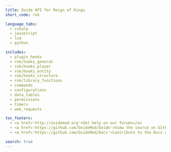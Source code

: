 ```yaml
---
title: Oxide API for Reign of Kings
short_code: rok

language_tabs:
  - csharp
  - javascript
  - lua
  - python

includes:
  - plugin_hooks
  - rok/hooks_general
  - rok/hooks_player
  - rok/hooks_entity
  - rok/hooks_structure
  - rok/library_functions
  - commands
  - configurations
  - data_tables
  - permissions
  - timers
  - web_requests

toc_footers:
  - <a href='http://oxidemod.org'>Get help on our forums</a>
  - <a href='https://github.com/OxideMod/Oxide'>View the source on GitHub</a>
  - <a href='https://github.com/OxideMod/Docs'>Contribute to the Docs on GitHub</a>

search: true
---
```

